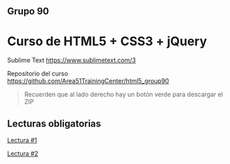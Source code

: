 ## Grupo 90
# Curso de HTML5 + CSS3 + jQuery

Sublime Text
https://www.sublimetext.com/3

Repositorio del curso
https://github.com/Area51TrainingCenter/html5_group90
> Recuerden que al lado derecho hay un botón verde para descargar el ZIP

## Lecturas obligatorias
[Lectura #1](http://webdelprofesor.ula.ve/nucleotrujillo/alperez/html5_css3/02/index.html)

[Lectura #2](http://webdelprofesor.ula.ve/nucleotrujillo/alperez/html5_css3/03/index.html)

